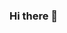 ### Hi there 👋

<!--
**MAAykanat/MAAykanat** is a ✨ _special_ ✨ repository because its `README.md` (this file) appears on your GitHub profile.

Here are some ideas to get you started:

##- 🔭 I’m currently working on Dener Machine/Software Engineer
##- 🌱 I’m currently learning DL-ML
- 👯 I’m looking to collaborate on ...
- 🤔 I’m looking for help with ...
- 💬 Ask me about ...
##- 📫 How to reach me: m.a.aykanat@gmail.com
- 😄 Pronouns: ...
- ⚡ Fun fact: ...
-->

